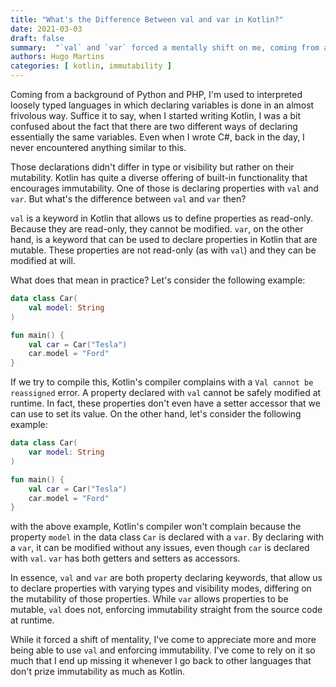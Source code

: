 ```yaml
---
title: "What's the Difference Between val and var in Kotlin?"
date: 2021-03-03
draft: false
summary:  "`val` and `var` forced a mentally shift on me, coming from a background of loosely typed languages, due to what they entails. What is really the difference between `val` and `var`?"
authors: Hugo Martins
categories: [ kotlin, immutability ]
---
```


Coming from a background of Python and PHP, I'm used to interpreted loosely typed languages in which declaring variables is done in an almost frivolous way. Suffice it to say, when I started writing Kotlin, I was a bit confused about the fact that there are two different ways of declaring essentially the same variables. Even when I wrote C#, back in the day, I never encountered anything similar to this.

Those declarations didn't differ in type or visibility but rather on their mutability. Kotlin has quite a diverse offering of built-in functionality that encourages immutability. One of those is declaring properties with `val` and `var`. But what's the difference between `val` and `var` then?

`val` is a keyword in Kotlin that allows us to define properties as read-only. Because they are read-only, they cannot be modified. `var`, on the other hand,  is a keyword that can be used to declare properties in Kotlin that are mutable. These properties are not read-only (as with `val`) and they can be modified at will.

What does that mean in practice? Let's consider the following example:

```kotlin
data class Car(
    val model: String
)

fun main() {
    val car = Car("Tesla")
    car.model = "Ford"
}
```

If we try to compile this, Kotlin's compiler complains with a `Val cannot be reassigned` error. A property declared with `val` cannot be safely modified at runtime. In fact, these properties don't even have a setter accessor that we can use to set its value. On the other hand, let's consider the following example:

```kotlin
data class Car(
    var model: String
)

fun main() {
    val car = Car("Tesla")
    car.model = "Ford"
}
```

with the above example, Kotlin's compiler won't complain because the property `model` in the data class `Car` is declared with a `var`. By declaring with a `var`, it can be modified without any issues, even though `car` is declared with `val`. `var` has both getters and setters as accessors.

In essence, `val` and `var` are both property declaring keywords, that allow us to declare properties with varying types and visibility modes, differing on the mutability of those properties. While `var` allows properties to be mutable, `val` does not, enforcing immutability straight from the source code at runtime.

While it forced a shift of mentality, I've come to appreciate more and more being able to use `val` and enforcing immutability. I've come to rely on it so much that I end up missing it whenever I go back to other languages that don't prize immutability as much as Kotlin.
